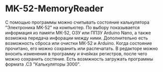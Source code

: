 # MK-52-MemoryReader
С помощью программы можно считывать состояние калькулятора "Электроника МК-52" на компьютер. По выбору показывается информация из памяти МК-52, ОЗУ или ППЗУ Arduino Nano, а также возможна передача инфорации между ними. Дополнительно есть возможность сброса или очистки МК-52 и Arduino. Когда состояние прочитано, его можно сохранить или распечатать.
 В редакторе можно вносить изменения в программу и ячейках регистров, после чего можно сохранить состяние. Есть возмжность загружать программы формата .С3 "Калькуляторы 3000".
